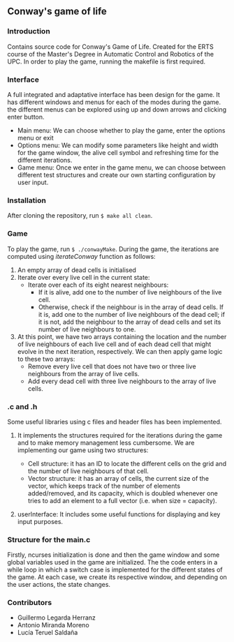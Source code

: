 ## Conway's game of life

### **Introduction**
Contains source code for Conway's Game of Life.
Created for the ERTS course of the Master's Degree in Automatic Control and Robotics
of the UPC. In order to play the game, running the makefile is first required.

### **Interface**
A full integrated and adaptative interface has been design for the game. It has
different windows and menus for each of the modes during the game. the different
menus can be explored using up and down arrows and clicking enter button.
- Main menu: We can choose  whether to play the game, enter the options menu or exit
- Options menu: We can modify some parameters like height and width for the game
window, the alive cell symbol and refreshing time for the different iterations.
- Game menu: Once we enter in the game menu, we can choose between different test
structures and create our own starting configuration by user input.

### **Installation**
After cloning the repository, run `$ make all clean`.

### **Game**
To play the game, run `$ ./conwayMake`. During the game, the iterations are computed using _iterateConway_ function as follows:

1. An empty array of dead cells is initialised
2. Iterate over every live cell in the current state:
	- Iterate over each of its eight nearest neighbours:
		* If it is alive, add one to the number of live neighbours of the live cell.
		* Otherwise, check if the neighbour is in the array of dead cells. If it is, add one to the number of live neighbours of the dead cell; if it is not, add the neighbour to the array of dead cells and set its number of live neighbours to one.
3. At this point, we have two arrays containing the location and the number of live neighbours of each live cell and of each dead cell that might evolve in the next iteration, respectively. We can then apply game logic to these two arrays:
	- Remove every live cell that does not have two or three live neighbours from the array of live cells.
	- Add every dead cell with three live neighbours to the array of live cells.


### **.c and .h**
Some useful libraries using c files and header files has been implemented.
1. It implements the structures required for the iterations during the game and to make memory management less cumbersome. We are implementing our game using two structures:
   - Cell structure: it has an ID to locate the different cells on the grid and the number of live neighbours of that cell.
   - Vector structure: it has an array of cells, the current size of the vector, which keeps track of the number of elements added/removed, and its capacity, which is doubled whenever one tries to add an element to a full vector (i.e. when size = capacity).

2. userInterface: It includes some useful functions for displaying and key input purposes.


### **Structure for the main.c**
Firstly, ncurses initialization is done and then the game window and some global variables used in the game are initialized. The the code enters in a while loop in which a switch case is implemented for the different states of the game.
At each case, we create its respective window, and depending on the user actions, the state changes.


### **Contributors**
- Guillermo Legarda Herranz
- Antonio Miranda Moreno
- Lucía Teruel Saldaña

